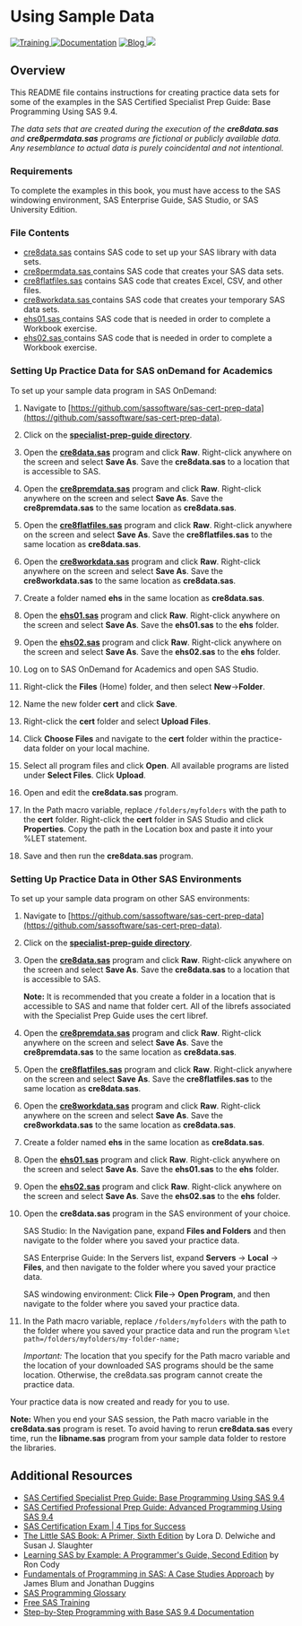 # Using Sample Data
  <a href="https://www.sas.com/certify"> <img src="https://img.shields.io/badge/-SAS%20Training-red.svg?" alt="Training"> </a>
  <a href="https://documentation.sas.com"> <img src="https://img.shields.io/badge/-Documentation-yellowgreen.svg?" alt="Documentation"></a>
  <a href="https://blogs.sas.com/content/topic/programming-tips/">     <img src="https://img.shields.io/badge/Blog-Programming%20Tips-blue.svg?" alt="Blog"> </a> 
    <a href="https://communities.sas.com" alt=SAS Communities> <img src="https://img.shields.io/badge/-SAS%20Communities-orange">  </a>

## Overview
This README file contains instructions for creating practice data sets for some of the examples in the SAS Certified Specialist Prep Guide: Base Programming Using SAS 9.4. 

*The data sets that are created during the execution of the **cre8data.sas** and **cre8permdata.sas** programs are fictional or publicly available data. Any resemblance to actual data is purely coincidental and not intentional.*

### Requirements
To complete the examples in this book, you must have access to the SAS windowing environment, SAS Enterprise Guide, SAS Studio, or SAS University Edition.
### File Contents
- [cre8data.sas](https://github.com/sassoftware/sas-cert-prep-data/blob/master/specialist-prep-guide/cre8data.sas) contains SAS code to set up your SAS library with data sets. 
- [cre8permdata.sas ](https://github.com/sassoftware/sas-cert-prep-data/blob/master/specialist-prep-guide/cre8permdata.sas) contains SAS code that creates your SAS data sets. 
- [cre8flatfiles.sas](https://github.com/sassoftware/sas-cert-prep-data/blob/master/specialist-prep-guide/cre8flatfiles.sas) contains SAS code that creates Excel, CSV, and other files. 
- [cre8workdata.sas ](https://github.com/sassoftware/sas-cert-prep-data/blob/master/specialist-prep-guide/cre8workdata.sas) contains SAS code that creates your temporary SAS data sets. 
- [ehs01.sas ](https://github.com/sassoftware/sas-cert-prep-data/blob/master/specialist-prep-guide/ehs01.sas) contains SAS code that is needed in order to complete a Workbook exercise.
- [ehs02.sas ](https://github.com/sassoftware/sas-cert-prep-data/blob/master/specialist-prep-guide/ehs02.sas) contains SAS code that is needed in order to complete a Workbook exercise.
### Setting Up Practice Data for SAS onDemand for Academics
To set up your sample data program in SAS OnDemand:
1. Navigate to [https://github.com/sassoftware/sas-cert-prep-data](https://github.com/sassoftware/sas-cert-prep-data).
2. Click on the **[specialist-prep-guide directory](https://github.com/sassoftware/sas-cert-prep-data/tree/master/specialist-prep-guide)**.
3. Open the **[cre8data.sas](https://github.com/sassoftware/sas-cert-prep-data/blob/master/specialist-prep-guide/cre8data.sas)** program and click **Raw**. Right-click anywhere on the screen and select **Save As**. Save the **cre8data.sas** to a location that is accessible to SAS.
4. Open the **[cre8premdata.sas](https://github.com/sassoftware/sas-cert-prep-data/blob/master/specialist-prep-guide/cre8permdata.sas)** program and click **Raw**. Right-click anywhere on the screen and select **Save As**. Save the **cre8premdata.sas** to the same location as **cre8data.sas**. 
5. Open the **[cre8flatfiles.sas](https://github.com/sassoftware/sas-cert-prep-data/blob/master/specialist-prep-guide/cre8flatfiles.sas)** program and click **Raw**. Right-click anywhere on the screen and select **Save As**. Save the **cre8flatfiles.sas** to the same location as **cre8data.sas**.
6. Open the **[cre8workdata.sas](https://github.com/sassoftware/sas-cert-prep-data/blob/master/specialist-prep-guide/cre8workdata.sas)** program and click **Raw**. Right-click anywhere on the screen and select **Save As**. Save the **cre8workdata.sas** to the same location as **cre8data.sas**. 
7. Create a folder named **ehs** in the same location as **cre8data.sas**. 
8. Open the **[ehs01.sas](https://github.com/sassoftware/sas-cert-prep-data/blob/master/specialist-prep-guide/ehs01.sas)** program and click **Raw**. Right-click anywhere on the screen and select **Save As**. Save the **ehs01.sas** to the **ehs** folder. 
9. Open the **[ehs02.sas](https://github.com/sassoftware/sas-cert-prep-data/blob/master/specialist-prep-guide/ehs02.sas)** program and click **Raw**. Right-click anywhere on the screen and select **Save As**. Save the **ehs02.sas** to the **ehs** folder. 

10. Log on to SAS OnDemand for Academics and open SAS Studio.
11. Right-click the **Files** (Home) folder, and then select **New**→**Folder**.
12. Name the new folder **cert** and click **Save**.
13. Right-click the **cert** folder and select **Upload Files**.
14. Click **Choose Files** and navigate to the **cert** folder within the practice-data folder on your local machine.
15. Select all program files and click **Open**. All available programs are listed under **Select Files**. Click **Upload**.
16. Open and edit the **cre8data.sas** program.
17. In the Path macro variable, replace `/folders/myfolders` with the path to the **cert** folder. Right-click the **cert** folder in SAS Studio and click **Properties**. Copy the path in the Location box and paste it into your %LET statement. 
18. Save and then run the **cre8data.sas** program.

### Setting Up Practice Data in Other SAS Environments

To set up your sample data program on other SAS environments:
1. Navigate to [https://github.com/sassoftware/sas-cert-prep-data](https://github.com/sassoftware/sas-cert-prep-data).
2. Click on the **[specialist-prep-guide directory](https://github.com/sassoftware/sas-cert-prep-data/tree/master/specialist-prep-guide)**.
3. Open the **[cre8data.sas](https://github.com/sassoftware/sas-cert-prep-data/blob/master/specialist-prep-guide/cre8data.sas)** program and click **Raw**. Right-click anywhere on the screen and select **Save As**. Save the **cre8data.sas** to a location that is accessible to SAS. 

	**Note:** It is recommended that you create a folder in a location that is accessible to SAS and name that folder cert. All of the librefs associated with the Specialist Prep Guide uses the cert libref. 

4. Open the **[cre8premdata.sas](https://github.com/sassoftware/sas-cert-prep-data/blob/master/specialist-prep-guide/cre8permdata.sas)** program and click **Raw**. Right-click anywhere on the screen and select **Save As**. Save the **cre8premdata.sas** to the same location as **cre8data.sas**. 

5. Open the **[cre8flatfiles.sas](https://github.com/sassoftware/sas-cert-prep-data/blob/master/specialist-prep-guide/cre8flatfiles.sas)** program and click **Raw**. Right-click anywhere on the screen and select **Save As**. Save the **cre8flatfiles.sas** to the same location as **cre8data.sas**.

6. Open the **[cre8workdata.sas](https://github.com/sassoftware/sas-cert-prep-data/blob/master/specialist-prep-guide/cre8workdata.sas)** program and click **Raw**. Right-click anywhere on the screen and select **Save As**. Save the **cre8workdata.sas** to the same location as **cre8data.sas**. 

7. Create a folder named **ehs** in the same location as **cre8data.sas**. 

8. Open the **[ehs01.sas](https://github.com/sassoftware/sas-cert-prep-data/blob/master/specialist-prep-guide/ehs01.sas)** program and click **Raw**. Right-click anywhere on the screen and select **Save As**. Save the **ehs01.sas** to the **ehs** folder. 

9. Open the **[ehs02.sas](https://github.com/sassoftware/sas-cert-prep-data/blob/master/specialist-prep-guide/ehs02.sas)** program and click **Raw**. Right-click anywhere on the screen and select **Save As**. Save the **ehs02.sas** to the **ehs** folder. 

10. Open the **cre8data.sas** program in the SAS environment of your choice. 

	SAS Studio: In the Navigation pane, expand **Files and Folders** and then navigate to the folder where you saved your practice data. 
	
	SAS Enterprise Guide: In the Servers list, expand **Servers** → **Local** → **Files**, and then navigate to the folder where you saved your practice data. 

	SAS windowing environment: Click **File**→ **Open Program**, and then navigate to the folder where you saved your practice data. 

11. In the Path macro variable, replace `/folders/myfolders` with the path to the folder where you saved your practice data and run the program `%let path=/folders/myfolders/my-folder-name;`

	*Important:* The location that you specify for the Path macro variable and the location of your downloaded SAS programs should be the same location. Otherwise, the cre8data.sas program cannot create the practice data.

Your practice data is now created and ready for you to use. 
	
**Note:** When you end your SAS session, the Path macro variable in the **cre8data.sas** program is reset. To avoid having to rerun **cre8data.sas** every time, run the **libname.sas** program from your sample data folder to restore the libraries.
	
## Additional Resources
* [SAS Certified Specialist Prep Guide: Base Programming Using SAS 9.4](https://www.sas.com/store/prodBK_72102_en.html)
* [SAS Certified Professional Prep Guide: Advanced Programming Using SAS 9.4](https://www.sas.com/store/books/categories/certification-guide/sas-certified-professional-prep-guide-advanced-programming-using-sas-9-4/prodBK_73006_en.html)
* [SAS Certification Exam | 4 Tips for Success](https://www.youtube.com/watch?v=OpQ0SMNXiYE&list=PLVV6eZFA22QwrXd6nSDU18E6XgXSMOs87&index=12&t=0s)
* [The Little SAS Book: A Primer, Sixth Edition](https://www.sas.com/store/prodBK_73044_en.html?storeCode=SAS_US) by Lora D. Delwiche and Susan J. Slaughter
* [Learning SAS by Example: A Programmer's Guide, Second Edition](https://www.sas.com/store/books/categories/getting-started/learning-sas-by-example-a-programmer-s-guide-second-edition/prodBK_71442_en.html) by Ron Cody
* [Fundamentals of Programming in SAS: A Case Studies Approach](https://www.sas.com/store/books/categories/getting-started/fundamentals-of-programming-in-sas-a-case-studies-approach/prodBK_71342_en.html) by James Blum and Jonathan Duggins
* [SAS Programming Glossary](https://documentation.sas.com/?cdcId=pgmsascdc&cdcVersion=9.4_3.4&docsetId=pgmsasgl&docsetTarget=glossary.htm)
* [Free SAS Training](https://www.sas.com/en_us/training/offers/free-training.html)
* [Step-by-Step Programming with Base SAS 9.4 Documentation](https://go.documentation.sas.com/?cdcId=pgmsascdc&cdcVersion=9.4_3.4&docsetId=basess&docsetTarget=titlepage.htm)
